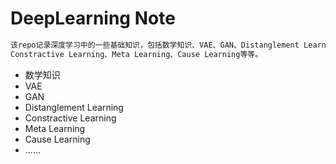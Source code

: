 # DeepLearning Note

```latex
该repo记录深度学习中的一些基础知识，包括数学知识、VAE、GAN、Distanglement Learning、\n
Constractive Learning、Meta Learning、Cause Learning等等。
```

- 数学知识
- VAE
- GAN
- Distanglement Learning
- Constractive Learning
- Meta Learning
- Cause Learning
- ......